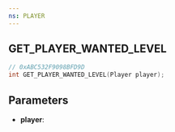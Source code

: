 ```yaml
---
ns: PLAYER
---
```

## GET_PLAYER_WANTED_LEVEL

```c
// 0xABC532F9098BFD9D
int GET_PLAYER_WANTED_LEVEL(Player player);
```

## Parameters
* **player**:
